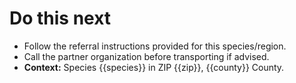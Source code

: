 # Do this next
- Follow the referral instructions provided for this species/region.
- Call the partner organization before transporting if advised.
- **Context:** Species {{species}} in ZIP {{zip}}, {{county}} County.  <!-- placeholders demo -->
